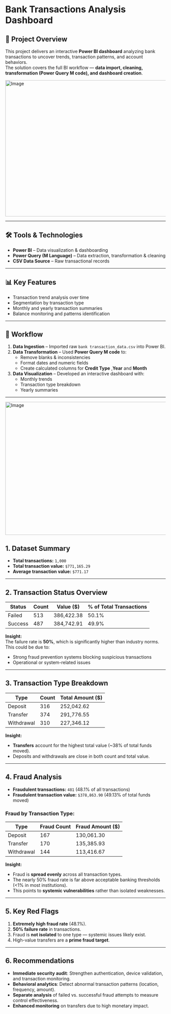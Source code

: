 # Bank Transactions Analysis Dashboard

## 📌 Project Overview
This project delivers an interactive **Power BI dashboard** analyzing bank transactions to uncover trends, transaction patterns, and account behaviors.  
The solution covers the full BI workflow — **data import, cleaning, transformation (Power Query M code), and dashboard creation**.

<img width="762" height="427" alt="Image" src="https://github.com/user-attachments/assets/966bea20-4688-400a-aa6a-42f5321e2852" />

---

## 🛠 Tools & Technologies
- **Power BI** – Data visualization & dashboarding  
- **Power Query (M Language)** – Data extraction, transformation & cleaning  
- **CSV Data Source** – Raw transactional records  

---

## 📊 Key Features
- Transaction trend analysis over time  
- Segmentation by transaction type  
- Monthly and yearly transaction summaries  
- Balance monitoring and patterns identification  

---

## 🔄 Workflow
1. **Data Ingestion** – Imported raw `bank transaction_data.csv` into Power BI.  
2. **Data Transformation** – Used **Power Query M code** to:
   - Remove blanks & inconsistencies  
   - Format dates and numeric fields  
   - Create calculated columns for **Credit Type** ,**Year** and **Month**  
3. **Data Visualization** – Developed an interactive dashboard with:
   - Monthly trends
   - Transaction type breakdown
   - Yearly summaries  

---

<img width="762" height="417" alt="Image" src="https://github.com/user-attachments/assets/a4940850-1dac-4ddf-a901-b7ae9b800dbe" />

## 1. Dataset Summary
- **Total transactions:** `1,000`
- **Total transaction value:** `$771,165.29`
- **Average transaction value:** `$771.17`

---

## 2. Transaction Status Overview
| Status   | Count | Value ($)   | % of Total Transactions |
|----------|-------|-------------|-------------------------|
| Failed   | 513   | 386,422.38  | 50.1%                   |
| Success  | 487   | 384,742.91  | 49.9%                   |

**Insight:**  
The failure rate is **50%**, which is significantly higher than industry norms.  
This could be due to:
- Strong fraud prevention systems blocking suspicious transactions
- Operational or system-related issues

---

## 3. Transaction Type Breakdown
| Type       | Count | Total Amount ($) |
|------------|-------|------------------|
| Deposit    | 316   | 252,042.62       |
| Transfer   | 374   | 291,776.55       |
| Withdrawal | 310   | 227,346.12       |

**Insight:**  
- **Transfers** account for the highest total value (~38% of total funds moved).  
- Deposits and withdrawals are close in both count and total value.

---

## 4. Fraud Analysis
- **Fraudulent transactions:** `481` (48.1% of all transactions)
- **Fraudulent transaction value:** `$378,863.90` (49.13% of total funds moved)

### Fraud by Transaction Type:
| Type       | Fraud Count | Fraud Amount ($) |
|------------|-------------|------------------|
| Deposit    | 167         | 130,061.30       |
| Transfer   | 170         | 135,385.93       |
| Withdrawal | 144         | 113,416.67       |

**Insight:**  
- Fraud is **spread evenly** across all transaction types.  
- The nearly 50% fraud rate is far above acceptable banking thresholds (<1% in most institutions).  
- This points to **systemic vulnerabilities** rather than isolated weaknesses.

---

## 5. Key Red Flags
1. **Extremely high fraud rate** (48.1%).
2. **50% failure rate** in transactions.
3. Fraud is **not isolated** to one type — systemic issues likely exist.
4. High-value transfers are a **prime fraud target**.

---

## 6. Recommendations
- **Immediate security audit**: Strengthen authentication, device validation, and transaction monitoring.
- **Behavioral analytics**: Detect abnormal transaction patterns (location, frequency, amount).
- **Separate analysis** of failed vs. successful fraud attempts to measure control effectiveness.
- **Enhanced monitoring** on transfers due to high monetary impact.


